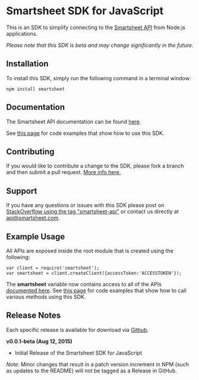 # Smartsheet SDK for JavaScript

This is an SDK to simplify connecting to the [Smartsheet API](http://www.smartsheet.com/developers/api-documentation) from Node.js applications.

*Please note that this SDK is beta and may change significantly in the future.*

## Installation

To install this SDK, simply run the following command in a terminal window: 

    npm install smartsheet

## Documentation

The Smartsheet API documentation can be found [here](http://www.smartsheet.com/developers/api-documentation). 

See [this page](https://github.com/smartsheet-platform/smartsheet-javascript-sdk/blob/master/ExampleUsage.md) for code examples that show how to use this SDK.

## Contributing

If you would like to contribute a change to the SDK, please fork a branch and then submit a pull request.
[More info here.](https://help.github.com/articles/using-pull-requests)

## Support

If you have any questions or issues with this SDK please post on [StackOverflow using the tag "smartsheet-api"](http://stackoverflow.com/questions/tagged/smartsheet-api) or contact us directly at api@smartsheet.com.

## Example Usage

All APIs are exposed inside the root module that is created using the following:

    var client = require('smartsheet');
    var smartsheet = client.createClient({accessToken:'ACCESSTOKEN'});

The **smartsheet** variable now contains access to all of the APIs [documented here](http://www.smartsheet.com/developers/api-documentation).
See [this page](https://github.com/smartsheet-platform/smartsheet-javascript-sdk/blob/master/ExampleUsage.md) for code examples that show how to call various methods using this SDK.

## Release Notes

Each specific release is available for download via [Github](https://github.com/smartsheet-platform/smartsheet-javascript-sdk/tags).

**v0.0.1-beta (Aug 12, 2015)**
* Initial Release of the Smartsheet SDK for JavaScript

*Note*: Minor changes that result in a patch version increment in NPM (such as updates to the README) will not be tagged as a Release in GitHub.

